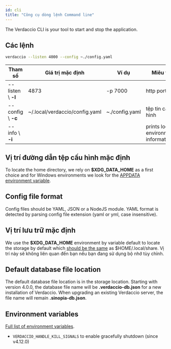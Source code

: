 ```yaml
---
id: cli
title: "Công cụ dòng lệnh Command line"
---
```


The Verdaccio CLI is your tool to start and stop the application.

## Các lệnh

```bash
verdaccio --listen 4000 --config ~./config.yaml
```

| Tham số            | Giá trị mặc định               | Ví dụ          | Miêu tả                              |
| ------------------ | ------------------------------ | -------------- | ------------------------------------ |
| --listen \ **-l** | 4873                           | -p 7000        | http port                            |
| --config \ **-c** | ~/.local/verdaccio/config.yaml | ~./config.yaml | tệp tin cấu hình                     |
| --info \ **-i**   |                                |                | prints local environment information |

## Vị trí đường dẫn tệp cấu hình mặc định

To locate the home directory, we rely on **$XDG_DATA_HOME** as a first choice and for Windows environments we look for the [APPDATA environment variable](https://www.howtogeek.com/318177/what-is-the-appdata-folder-in-windows/).

## Config file format

Config files should be YAML, JSON or a NodeJS module. YAML format is detected by parsing config file extension (yaml or yml, case insensitive).

## Vị trí lưu trữ mặc định

We use the **$XDG_DATA_HOME** environment by variable default to locate the storage by default which [should be the same](https://askubuntu.com/questions/538526/is-home-local-share-the-default-value-for-xdg-data-home-in-ubuntu-14-04) as $HOME/.local/share. Vị trí này sẽ không liên quan đến bạn nếu bạn đang sử dụng bộ nhớ tùy chỉnh.

## Default database file location

The default database file location is in the storage location. Starting with version 4.0.0, the database file name will be **.verdaccio-db.json** for a new installation of Verdaccio. When upgrading an existing Verdaccio server, the file name will remain **.sinopia-db.json**.


## Environment variables

[Full list of environment variables](https://github.com/verdaccio/verdaccio/blob/master/docs/env.variables.md).

* `VERDACCIO_HANDLE_KILL_SIGNALS` to enable gracefully shutdown (since v4.12.0)
